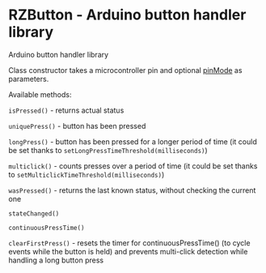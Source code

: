 # RZButton - Arduino button handler library
Arduino button handler library

Class constructor takes a microcontroller pin and optional [pinMode](https://www.arduino.cc/reference/en/language/functions/digital-io/pinmode/) as parameters.

Available methods:

`isPressed()` - returns actual status

`uniquePress()` - button has been pressed

`longPress()` - button has been pressed for a longer period of time (it could be set thanks to `setLongPressTimeThreshold(milliseconds)`)

`multiclick()` - counts presses over a period of time (it could be set thanks to `setMulticlickTimeThreshold(milliseconds)`)

`wasPressed()` - returns the last known status, without checking the current one

`stateChanged()`

`continuousPressTime()`

`clearFirstPress()` - resets the timer for continuousPressTime() (to cycle events while the button is held) and prevents multi-click detection while handling a long button press
